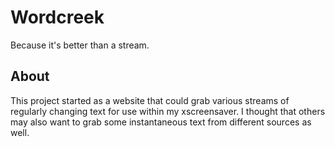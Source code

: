 # Wordcreek
Because it's better than a stream.

## About
This project started as a website that could grab various streams of regularly changing text for use within my xscreensaver. I thought that others may also want to grab some instantaneous text from different sources as well.
